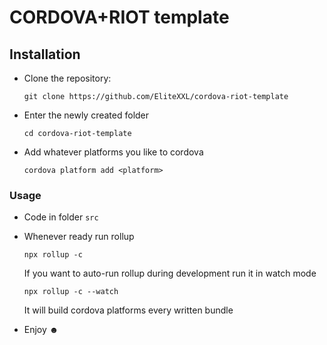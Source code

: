 # CORDOVA+RIOT template

## Installation
- Clone the repository:

   ```git clone https://github.com/EliteXXL/cordova-riot-template```
- Enter the newly created folder

   ```cd cordova-riot-template```
- Add whatever platforms you like to cordova

   ```cordova platform add <platform>```
### Usage
- Code in folder `src`
- Whenever ready run rollup

    ```npx rollup -c```

    If you want to auto-run rollup during development run it in watch mode

    ```npx rollup -c --watch```

    It will build cordova platforms every written bundle
- Enjoy ☻